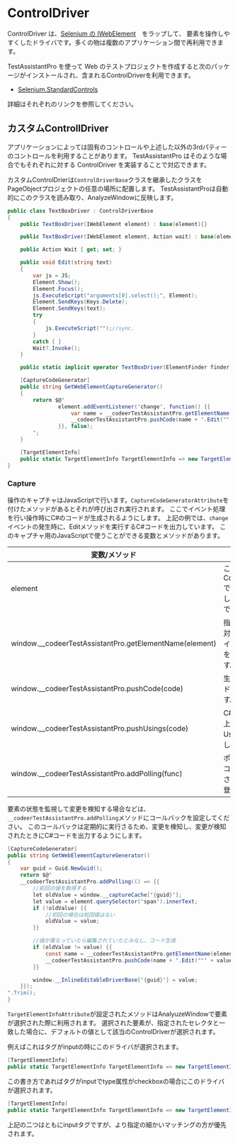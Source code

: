 # ControlDriver

ControlDriver は、[Selenium の IWebElement](https://www.selenium.dev/selenium/docs/api/dotnet/html/T_OpenQA_Selenium_IWebElement.htm)　をラップして、
要素を操作しやすくしたドライバです。多くの物は複数のアプリケーション間で再利用できます。

TestAssistantPro を使って Web のテストプロジェクトを作成すると次のパッケージがインストールされ、含まれるControlDriverを利用できます。

+ [Selenium.StandardControls](https://github.com/Codeer-Software/Selenium.StandardControls)

詳細はそれぞれのリンクを参照してください。

## カスタムControllDriver

アプリケーションによっては固有のコントロールや上述した以外の3rdパティーのコントロールを利用することがあります。
TestAssistantPro はそのような場合でもそれぞれに対する ControlDriver を実装することで対応できます。

カスタムControlDrierは`ControlDriverBase`クラスを継承したクラスをPageObjectプロジェクトの任意の場所に配置します。
TestAssistantProは自動的にこのクラスを読み取り、AnalyzeWindowに反映します。

```cs
public class TextBoxDriver : ControlDriverBase
{
    public TextBoxDriver(IWebElement element) : base(element){}

    public TextBoxDriver(IWebElement element, Action wait) : base(element){ Wait = wait; }

    public Action Wait { get; set; }

    public void Edit(string text)
    {
        var js = JS;
        Element.Show();
        Element.Focus();
        js.ExecuteScript("arguments[0].select();", Element);
        Element.SendKeys(Keys.Delete);
        Element.SendKeys(text);
        try
        {
            js.ExecuteScript("");//sync.
        }
        catch { }
        Wait?.Invoke();
    }

    public static implicit operator TextBoxDriver(ElementFinder finder) => finder.Find<TextBoxDriver>();

    [CaptureCodeGenerator]
    public string GetWebElementCaptureGenerator()
    {
        return $@"
                element.addEventListener('change', function() {{ 
                    var name = __codeerTestAssistantPro.getElementName(this);
                    __codeerTestAssistantPro.pushCode(name + '.Edit(""' + this.value + '"");');
                }}, false);
        ";
    }

    [TargetElementInfo]
    public static TargetElementInfo TargetElementInfo => new TargetElementInfo("input");
}
```
### Capture
操作のキャプチャはJavaScriptで行います。`CaptureCodeGeneratorAttribute`を付けたメソッドがあるとそれが呼び出され実行されます。
ここでイベント処理を行い操作時にC#のコードが生成されるようにします。
上記の例では、`change`イベントの発生時に、Editメソッドを実行するC#コードを出力しています。
このキャプチャ用のJavaScriptで使うことができる変数とメソッドがあります。

|  変数/メソッド |  説明  |
| ---- | ---- |
|element | このControlDriverで操作対象としている要素です。|
|window.__codeerTestAssistantPro.getElementName(element) | 指定の要素に対応するドライバの変数名を取得します。|
|window.__codeerTestAssistantPro.pushCode(code) | 生成したコードを追加します。|
|window.__codeerTestAssistantPro.pushUsings(code) | C#のコード上で必要なUsingを追加します。|
|window.__codeerTestAssistantPro.addPolling(func) | ポーリングでコールバックされる関数を登録します。|

要素の状態を監視して変更を検知する場合などは、`__codeerTestAssistantPro.addPolling`メソッドにコールバックを設定してください。
このコールバックは定期的に実行さるため、変更を検知し、変更が検知されたときにC#コードを出力するようにします。

```cs
[CaptureCodeGenerator]
public string GetWebElementCaptureGenerator()
{
    var guid = Guid.NewGuid();
    return $@"
    __codeerTestAssistantPro.addPolling(() => {{
        //前回の値を取得する
        let oldValue = window.__captureCache['{guid}'];
        let value = element.querySelector('span').innerText;
        if (!oldValue) {{
            //初回の場合は前回値はない
            oldValue = value;
        }}

        //値が異なっていたら編集されていたとみなし、コード生成
        if (oldValue != value) {{
            const name = __codeerTestAssistantPro.getElementName(element);
            __codeerTestAssistantPro.pushCode(name + '.Edit(""' + value + '"");');
        }}

        window.__InlineEditableDriverBase['{guid}'] = value;
    }});
".Trim();
}
```

`TargetElementInfoAttribute`が設定されたメソッドはAnalyuzeWindowで要素が選択された際に利用されます。
選択された要素が、指定されたセレクタと一致した場合に、デフォルトの値として該当のControlDriverが選択されます。

例えばこれはタグがinputの時にこのドライバが選択されます。
```cs
[TargetElementInfo]
public static TargetElementInfo TargetElementInfo => new TargetElementInfo("input");
```

この書き方であればタグがinputでtype属性がcheckboxの場合にこのドライバが選択されます。
```cs
[TargetElementInfo]
public static TargetElementInfo TargetElementInfo => new TargetElementInfo("input", "type", "checkbox");
```

上記の二つはともにinputタグですが、より指定の細かいマッチングの方が優先されます。